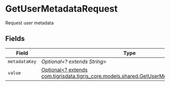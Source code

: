 # GetUserMetadataRequest

Request user metadata


## Fields

| Field                                                                                                                                          | Type                                                                                                                                           | Required                                                                                                                                       | Description                                                                                                                                    |
| ---------------------------------------------------------------------------------------------------------------------------------------------- | ---------------------------------------------------------------------------------------------------------------------------------------------- | ---------------------------------------------------------------------------------------------------------------------------------------------- | ---------------------------------------------------------------------------------------------------------------------------------------------- |
| `metadataKey`                                                                                                                                  | *Optional<? extends String>*                                                                                                                   | :heavy_minus_sign:                                                                                                                             | N/A                                                                                                                                            |
| `value`                                                                                                                                        | [Optional<? extends com.tigrisdata.tigris_core.models.shared.GetUserMetadataRequestValue>](../../models/shared/GetUserMetadataRequestValue.md) | :heavy_minus_sign:                                                                                                                             | N/A                                                                                                                                            |